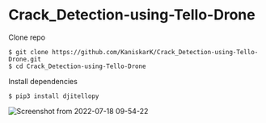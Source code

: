 # Crack_Detection-using-Tello-Drone

Clone repo 
```
$ git clone https://github.com/KaniskarK/Crack_Detection-using-Tello-Drone.git
$ cd Crack_Detection-using-Tello-Drone
```
Install dependencies
```
$ pip3 install djitellopy
```


![Screenshot from 2022-07-18 09-54-22](https://user-images.githubusercontent.com/76870433/180242588-acdaf0dc-8975-4038-bdeb-42b0c1805db0.png)
